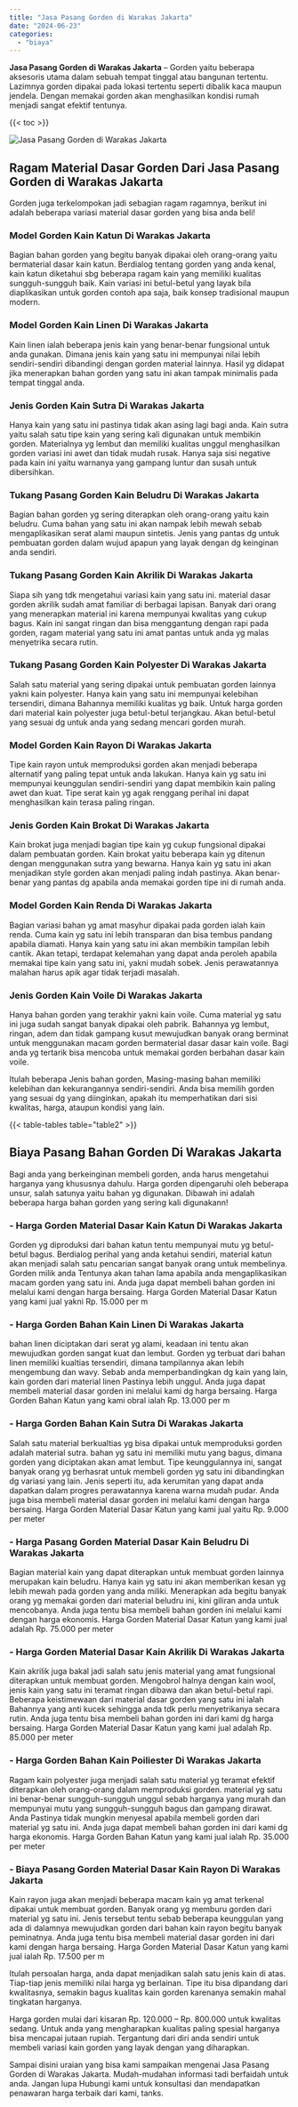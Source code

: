 ```yaml
---
title: "Jasa Pasang Gorden di Warakas Jakarta"
date: "2024-06-23"
categories: 
  - "biaya"
---
```


**Jasa Pasang Gorden di Warakas Jakarta** – Gorden yaitu beberapa aksesoris utama dalam sebuah tempat tinggal atau bangunan tertentu. Lazimnya gorden dipakai pada lokasi tertentu seperti dibalik kaca maupun jendela. Dengan memakai gorden akan menghasilkan kondisi rumah menjadi sangat efektif tentunya.

{{< toc >}}

![Jasa Pasang Gorden di Warakas Jakarta](/images/pasang-gorden-murah05.png)

## Ragam Material Dasar Gorden Dari Jasa Pasang Gorden di Warakas Jakarta

Gorden juga terkelompokan jadi sebagian ragam ragamnya, berikut ini adalah beberapa variasi material dasar gorden yang bisa anda beli!

### Model Gorden Kain Katun Di Warakas Jakarta

Bagian bahan gorden yang begitu banyak dipakai oleh orang-orang yaitu bermaterial dasar kain katun. Berdialog tentang gorden yang anda kenal, kain katun diketahui sbg beberapa ragam kain yang memiliki kualitas sungguh-sungguh baik. Kain variasi ini betul-betul yang layak bila diaplikasikan untuk gorden contoh apa saja, baik konsep tradisional maupun modern.

### Model Gorden Kain Linen Di Warakas Jakarta

Kain linen ialah beberapa jenis kain yang benar-benar fungsional untuk anda gunakan. Dimana jenis kain yang satu ini mempunyai nilai lebih sendiri-sendiri dibandingi dengan gorden material lainnya. Hasil yg didapat jika menerapkan bahan gorden yang satu ini akan tampak minimalis pada tempat tinggal anda.

### Jenis Gorden Kain Sutra Di Warakas Jakarta

Hanya kain yang satu ini pastinya tidak akan asing lagi bagi anda. Kain sutra yaitu salah satu tipe kain yang sering kali digunakan untuk membikin gorden. Materialnya yg lembut dan memiliki kualitas unggul menghasilkan gorden variasi ini awet dan tidak mudah rusak. Hanya saja sisi negative pada kain ini yaitu warnanya yang gampang luntur dan susah untuk dibersihkan.

### Tukang Pasang Gorden Kain Beludru Di Warakas Jakarta

Bagian bahan gorden yg sering diterapkan oleh orang-orang yaitu kain beludru. Cuma bahan yang satu ini akan nampak lebih mewah sebab mengaplikasikan serat alami maupun sintetis. Jenis yang pantas dg untuk pembuatan gorden dalam wujud apapun yang layak dengan dg keinginan anda sendiri.

### Tukang Pasang Gorden Kain Akrilik Di Warakas Jakarta

Siapa sih yang tdk mengetahui variasi kain yang satu ini. material dasar gorden akrilik sudah amat familiar di berbagai lapisan. Banyak dari orang yang menerapkan material ini karena mempunyai kwalitas yang cukup bagus. Kain ini sangat ringan dan bisa menggantung dengan rapi pada gorden, ragam material yang satu ini amat pantas untuk anda yg malas menyetrika secara rutin.

### Tukang Pasang Gorden Kain Polyester Di Warakas Jakarta

Salah satu material yang sering dipakai untuk pembuatan gorden lainnya yakni kain polyester. Hanya kain yang satu ini mempunyai kelebihan tersendiri, dimana Bahannya memiliki kualitas yg baik. Untuk harga gorden dari material kain polyester juga betul-betul terjangkau. Akan betul-betul yang sesuai dg untuk anda yang sedang mencari gorden murah.

### Model Gorden Kain Rayon Di Warakas Jakarta

Tipe kain rayon untuk memproduksi gorden akan menjadi beberapa alternatif yang paling tepat untuk anda lakukan. Hanya kain yg satu ini mempunyai keunggulan sendiri-sendiri yang dapat membikin kain paling awet dan kuat. Tipe serat kain yg agak renggang perihal ini dapat menghasilkan kain terasa paling ringan.

### Jenis Gorden Kain Brokat Di Warakas Jakarta

Kain brokat juga menjadi bagian tipe kain yg cukup fungsional dipakai dalam pembuatan gorden. Kain brokat yaitu beberapa kain yg ditenun dengan menggunakan sutra yang bewarna. Hanya kain yg satu ini akan menjadikan style gorden akan menjadi paling indah pastinya. Akan benar-benar yang pantas dg apabila anda memakai gorden tipe ini di rumah anda.

### Model Gorden Kain Renda Di Warakas Jakarta

Bagian variasi bahan yg amat masyhur dipakai pada gorden ialah kain renda. Cuma kain yg satu ini lebih transparan dan bisa tembus pandang apabila diamati. Hanya kain yang satu ini akan membikin tampilan lebih cantik. Akan tetapi, terdapat kelemahan yang dapat anda peroleh apabila memakai tipe kain yang satu ini, yakni mudah sobek. Jenis perawatannya malahan harus apik agar tidak terjadi masalah.

### Jenis Gorden Kain Voile Di Warakas Jakarta

Hanya bahan gorden yang terakhir yakni kain voile. Cuma material yg satu ini juga sudah sangat banyak dipakai oleh pabrik. Bahannya yg lembut, ringan, adem dan tidak gampang kusut mewujudkan banyak orang berminat untuk menggunakan macam gorden bermaterial dasar dasar kain voile. Bagi anda yg tertarik bisa mencoba untuk memakai gorden berbahan dasar kain voile.

Itulah beberapa Jenis bahan gorden, Masing-masing bahan memiliki kelebihan dan kekurangannya sendiri-sendiri. Anda bisa memilih gorden yang sesuai dg yang diinginkan, apakah itu memperhatikan dari sisi kwalitas, harga, ataupun kondisi yang lain.

{{< table-tables table="table2" >}}

## Biaya Pasang Bahan Gorden Di Warakas Jakarta

Bagi anda yang berkeinginan membeli gorden, anda harus mengetahui harganya yang khususnya dahulu. Harga gorden dipengaruhi oleh beberapa unsur, salah satunya yaitu bahan yg digunakan. Dibawah ini adalah beberapa harga bahan gorden yang sering kali digunakann!

### \- Harga Gorden Material Dasar Kain Katun Di Warakas Jakarta

Gorden yg diproduksi dari bahan katun tentu mempunyai mutu yg betul-betul bagus. Berdialog perihal yang anda ketahui sendiri, material katun akan menjadi salah satu pencarian sangat banyak orang untuk membelinya. Gorden milik anda Tentunya akan tahan lama apabila anda mengaplikasikan macam gorden yang satu ini. Anda juga dapat membeli bahan gorden ini melalui kami dengan harga bersaing. Harga Gorden Material Dasar Katun yang kami jual yakni Rp. 15.000 per m

### \- Harga Gorden Bahan Kain Linen Di Warakas Jakarta

bahan linen diciptakan dari serat yg alami, keadaan ini tentu akan mewujudkan gorden sangat kuat dan lembut. Gorden yg terbuat dari bahan linen memiliki kualtias tersendiri, dimana tampilannya akan lebih mengembung dan wavy. Sebab anda memperbandingkan dg kain yang lain, kain gorden dari material linen Pastinya lebih unggul. Anda juga dapat membeli material dasar gorden ini melalui kami dg harga bersaing. Harga Gorden Bahan Katun yang kami obral ialah Rp. 13.000 per m

### \- Harga Gorden Bahan Kain Sutra Di Warakas Jakarta

Salah satu material berkualtias yg bisa dipakai untuk memproduksi gorden adalah material sutra. bahan yg satu ini memiliki mutu yang bagus, dimana gorden yang diciptakan akan amat lembut. Tipe keunggulannya ini, sangat banyak orang yg berhasrat untuk membeli gorden yg satu ini dibandingkan dg variasi yang lain. Jenis seperti itu, ada kerumitan yang dapat anda dapatkan dalam progres perawatannya karena warna mudah pudar. Anda juga bisa membeli material dasar gorden ini melalui kami dengan harga bersaing. Harga Gorden Material Dasar Katun yang kami jual yaitu Rp. 9.000 per meter

### \- Harga Pasang Gorden Material Dasar Kain Beludru Di Warakas Jakarta

Bagian material kain yang dapat diterapkan untuk membuat gorden lainnya merupakan kain beludru. Hanya kain yg satu ini akan memberikan kesan yg lebih mewah pada gorden yang anda miliki. Menerapkan ada begitu banyak orang yg memakai gorden dari material beludru ini, kini giliran anda untuk mencobanya. Anda juga tentu bisa membeli bahan gorden ini melalui kami dengan harga ekonomis. Harga Gorden Material Dasar Katun yang kami jual adalah Rp. 75.000 per meter

### \- Harga Gorden Material Dasar Kain Akrilik Di Warakas Jakarta

Kain akrilik juga bakal jadi salah satu jenis material yang amat fungsional diterapkan untuk membuat gorden. Mengobrol halnya dengan kain wool, jenis kain yang satu ini teramat ringan dibawa dan akan betul-betul rapi. Beberapa keistimewaan dari material dasar gorden yang satu ini ialah Bahannya yang anti kucek sehingga anda tdk perlu menyetrikanya secara rutin. Anda juga tentu bisa membeli bahan gorden ini dari kami dg harga bersaing. Harga Gorden Material Dasar Katun yang kami jual adalah Rp. 85.000 per meter

### \- Harga Gorden Bahan Kain Poiliester Di Warakas Jakarta

Ragam kain polyester juga menjadi salah satu material yg teramat efektif diterapkan oleh orang-orang dalam memproduksi gorden. material yg satu ini benar-benar sungguh-sungguh unggul sebab harganya yang murah dan mempunyai mutu yang sungguh-sungguh bagus dan gampang dirawat. Anda Pastinya tidak mungkin menyesal apabila membeli gorden dari material yg satu ini. Anda juga dapat membeli bahan gorden ini dari kami dg harga ekonomis. Harga Gorden Bahan Katun yang kami jual ialah Rp. 35.000 per meter

### \- Biaya Pasang Gorden Material Dasar Kain Rayon Di Warakas Jakarta

Kain rayon juga akan menjadi beberapa macam kain yg amat terkenal dipakai untuk membuat gorden. Banyak orang yg memburu gorden dari material yg satu ini. Jenis tersebut tentu sebab beberapa keunggulan yang ada di dalamnya mewujudkan gorden dari bahan kain rayon begitu banyak peminatnya. Anda juga tentu bisa membeli material dasar gorden ini dari kami dengan harga bersaing. Harga Gorden Material Dasar Katun yang kami jual ialah Rp. 17.500 per m

Itulah persoalan harga, anda dapat menjadikan salah satu jenis kain di atas. Tiap-tiap jenis memiliki nilai harga yg berlainan. Tipe itu bisa dipandang dari kwalitasnya, semakin bagus kualitas kain gorden karenanya semakin mahal tingkatan harganya.

Harga gorden mulai dari kisaran Rp. 120.000 – Rp. 800.000 untuk kwalitas sedang. Untuk anda yang mengharapkan kualitas paling spesial harganya bisa mencapai jutaan rupiah. Tergantung dari diri anda sendiri untuk membeli variasi kain gorden yang layak dengan yang diharapkan.

Sampai disini uraian yang bisa kami sampaikan mengenai Jasa Pasang Gorden di Warakas Jakarta. Mudah-mudahan informasi tadi berfaidah untuk anda. Jangan lupa Hubungi kami untuk konsultasi dan mendapatkan penawaran harga terbaik dari kami, tanks.
